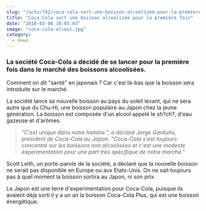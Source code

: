 ```yaml
--- 
slug: "/actu/742/coca-cola-sort-une-boisson-alcoolisee-pour-la-premiere-fois"
title: "Coca-Cola sort une boisson alcoolisée pour la première fois"
date: "2018-03-08 10:05:03"
image: "coca-cola-alcool.jpg"
category:
  - news
---
```

<h3><strong>La société Coca-Cola a décidé de se lancer pour la première fois dans le marché des boissons alcoolisées. </strong></h3>

<p>Comment on dit "santé" en japonais ? Car c'est là-bas que la boisson sera introduite sur le marché.</p>

<p>La société lance sa nouvelle boisson au pays du soleil levant, qui ne sera autre que du Chu-Hi, une boisson populaire au Japon chez la jeune génération. La boisson est composée d'un alcool appelé le sh?ch?, d'eau gazeuse et d'arômes.</p>

<blockquote>
<p><em>"C'est unique dans notre histoire.", a déclaré Jorge Garduño, président de Coca-Cola au Japon. "Coca-Cola s'est toujours concentré sur les boissons non alcoolisées et c'est une modeste experimentation pour une part très spécifique de notre marché."</em></p>
</blockquote>

<p>Scott Leith, un porte-parole de la société, a déclaré que la nouvelle boisson ne serait pas disponible en Europe ou aux Etats-Unis. On ne sait toujours pas à quel moment la boisson sortira au Japon, ni son prix.</p>

<p>Le Japon est une terre d'experimentation pour Coca-Cola, puisque ils avaient déjà sorti il y a un an la boisson Coca-Cola Plus, qui est une boisson énergétique. </p>
